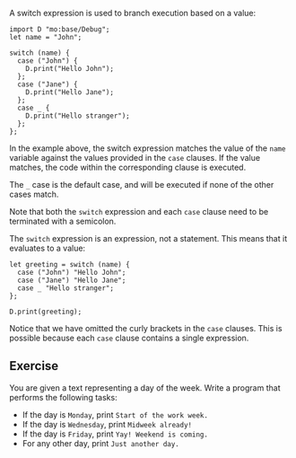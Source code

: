 A switch expression is used to branch execution based on a value:

```motoko
import D "mo:base/Debug";
let name = "John";

switch (name) {
  case ("John") {
    D.print("Hello John");
  };
  case ("Jane") {
    D.print("Hello Jane");
  };
  case _ {
    D.print("Hello stranger");
  };
};
```

In the example above, the switch expression matches the value of the `name` variable against the
values provided in the `case` clauses. If the value matches, the code within the corresponding
clause is executed.

The `_` case is the default case, and will be executed if none of the other cases match.

Note that both the `switch` expression and each `case` clause need to be terminated with a semicolon.

The `switch` expression is an expression, not a statement. This means that it evaluates to a value:

```motoko
let greeting = switch (name) {
  case ("John") "Hello John";
  case ("Jane") "Hello Jane";
  case _ "Hello stranger";
};

D.print(greeting);
```

Notice that we have omitted the curly brackets in the `case` clauses. This is possible because each
`case` clause contains a single expression.

## Exercise

You are given a text representing a day of the week. Write a program that performs the following tasks:

- If the day is `Monday`, print `Start of the work week.`
- If the day is `Wednesday`, print `Midweek already!`
- If the day is `Friday`, print `Yay! Weekend is coming.`
- For any other day, print `Just another day.`
